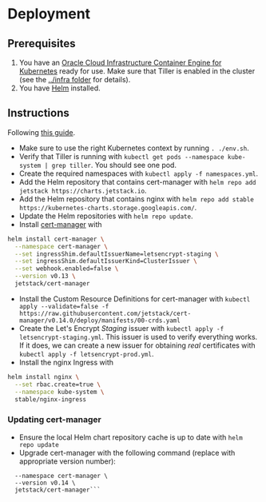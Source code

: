# Deployment

## Prerequisites
1. You have an [Oracle Cloud Infrastructure Container Engine for Kubernetes](https://docs.cloud.oracle.com/en-us/iaas/Content/ContEng/Concepts/contengoverview.htm) ready for use.
Make sure that Tiller is enabled in the cluster (see the [../infra folder](../infra) for details).
1. You have [Helm](https://docs.helm.sh/using_helm/#installing-helm) installed.

## Instructions
Following [this guide](https://medium.com/oracledevs/secure-your-kubernetes-services-using-cert-manager-nginx-ingress-and-lets-encrypt-888c8b996260).

* Make sure to use the right Kubernetes context by running `. ./env.sh`.
* Verify that Tiller is running with `kubectl get pods --namespace kube-system | grep tiller`.
You should see one pod.
* Create the required namespaces with `kubectl apply -f namespaces.yml`.
* Add the Helm repository that contains cert-manager with `helm repo add jetstack https://charts.jetstack.io`.
* Add the Helm repository that contains nginx with `helm repo add stable https://kubernetes-charts.storage.googleapis.com/`.
* Update the Helm repositories with `helm repo update`.
* Install [cert-manager](https://cert-manager.readthedocs.io/en/latest/index.html) with
```sh
helm install cert-manager \
  --namespace cert-manager \
  --set ingressShim.defaultIssuerName=letsencrypt-staging \
  --set ingressShim.defaultIssuerKind=ClusterIssuer \
  --set webhook.enabled=false \
  --version v0.13 \
  jetstack/cert-manager
```
* Install the Custom Resource Definitions for cert-manager with `kubectl apply --validate=false -f https://raw.githubusercontent.com/jetstack/cert-manager/v0.14.0/deploy/manifests/00-crds.yaml`
* Create the Let's Encrypt _Staging_ issuer with `kubectl apply -f letsencrypt-staging.yml`.
This issuer is used to verify everything works.
If it does, we can create a new issuer for obtaining _real_ certificates with `kubectl apply -f letsencrypt-prod.yml`.
* Install the nginx Ingress with
```sh
helm install nginx \
  --set rbac.create=true \
  --namespace kube-system \
  stable/nginx-ingress
```

### Updating cert-manager
* Ensure the local Helm chart repository cache is up to date with `helm repo update`
* Upgrade cert-manager with the following command (replace with appropriate version number):
```helm upgrade cert-manager \
  --namespace cert-manager \
  --version v0.14 \
  jetstack/cert-manager```
